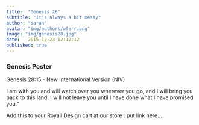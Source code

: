 ```yaml
---
title:  "Genesis 28"
subtitle: "It's always a bit messy"
author: "sarah"
avatar: "img/authors/wferr.png"
image: "img/genesis28.jpg"
date:   2015-12-23 12:12:12
published: true
---
```


### Genesis Poster
Genesis 28:15 - New International Version (NIV)

I am with you and will watch over you wherever you go, and I will bring you back to this land. I will not leave you until I have done what I have promised you.”

Add this to your Royall Design cart at our store : put link here...
